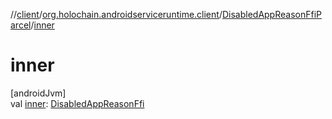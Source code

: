 //[client](../../../index.md)/[org.holochain.androidserviceruntime.client](../index.md)/[DisabledAppReasonFfiParcel](index.md)/[inner](inner.md)

# inner

[androidJvm]\
val [inner](inner.md): [DisabledAppReasonFfi](../-disabled-app-reason-ffi/index.md)